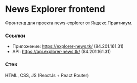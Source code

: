 # News Explorer frontend

Фронтенд для проекта news-explorer от Яндекс.Практикум.

### Ссылки
* Приложение: https://explorer-news.tk/ (84.201.161.31)
* API: https://api.explorer-news.tk/ (84.201.161.31)

### Стек

HTML, CSS, JS (ReactJs + React Router)

